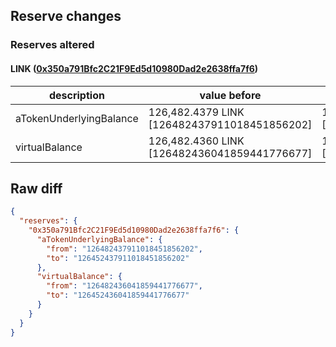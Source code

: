 ## Reserve changes

### Reserves altered

#### LINK ([0x350a791Bfc2C21F9Ed5d10980Dad2e2638ffa7f6](https://optimistic.etherscan.io/address/0x350a791Bfc2C21F9Ed5d10980Dad2e2638ffa7f6))

| description | value before | value after |
| --- | --- | --- |
| aTokenUnderlyingBalance | 126,482.4379 LINK [126482437911018451856202] | 126,452.4379 LINK [126452437911018451856202] |
| virtualBalance | 126,482.4360 LINK [126482436041859441776677] | 126,452.4360 LINK [126452436041859441776677] |


## Raw diff

```json
{
  "reserves": {
    "0x350a791Bfc2C21F9Ed5d10980Dad2e2638ffa7f6": {
      "aTokenUnderlyingBalance": {
        "from": "126482437911018451856202",
        "to": "126452437911018451856202"
      },
      "virtualBalance": {
        "from": "126482436041859441776677",
        "to": "126452436041859441776677"
      }
    }
  }
}
```